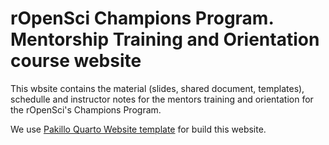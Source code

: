 # rOpenSci Champions Program. Mentorship Training and Orientation course website

This wbsite contains the material (slides, shared document, templates), schedulle and instructor notes for the mentors training and orientation for the rOpenSci's Champions Program.


We use [Pakillo Quarto Website template](https://pakillo.github.io/quarto-course-website-template) for build this website. 

